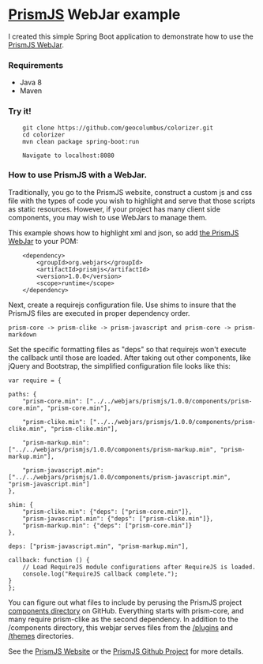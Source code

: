 # [PrismJS](http://prismjs.com/) WebJar example

I created this simple Spring Boot application to demonstrate how to use the [PrismJS WebJar](https://github.com/webjars/prismjs).

### Requirements

* Java 8
* Maven

### Try it!

        git clone https://github.com/geocolumbus/colorizer.git
        cd colorizer
        mvn clean package spring-boot:run

        Navigate to localhost:8080

### How to use PrismJS with a WebJar.

Traditionally, you go to the PrismJS website, construct a custom js and css file with
the types of code you wish to highlight and serve that those scripts as static resources. However,
if your project has many client side components, you may wish to use WebJars to manage them.

This example shows how to highlight xml and json, so add [the PrismJS WebJar](https://github.com/webjars/prismjs) to your POM:

        <dependency>
            <groupId>org.webjars</groupId>
            <artifactId>prismjs</artifactId>
            <version>1.0.0</version>
            <scope>runtime</scope>
        </dependency>
        
Next, create a requirejs configuration file. Use shims to insure that the PrismJS files are executed in proper dependency order.

`prism-core -> prism-clike -> prism-javascript and prism-core -> prism-markdown`

Set the specific formatting files as "deps" so that requirejs won't execute the callback until those are loaded. After taking out other components, like jQuery and Bootstrap, the simplified configuration file looks like this:


    var require = {

    paths: {
        "prism-core.min": ["../../webjars/prismjs/1.0.0/components/prism-core.min", "prism-core.min"],

        "prism-clike.min": ["../../webjars/prismjs/1.0.0/components/prism-clike.min", "prism-clike.min"],

        "prism-markup.min": ["../../webjars/prismjs/1.0.0/components/prism-markup.min", "prism-markup.min"],

        "prism-javascript.min": ["../../webjars/prismjs/1.0.0/components/prism-javascript.min", "prism-javascript.min"]
    },

    shim: {
        "prism-clike.min": {"deps": ["prism-core.min"]},
        "prism-javascript.min": {"deps": ["prism-clike.min"]},
        "prism-markup.min": {"deps": ["prism-core.min"]}
    },

    deps: ["prism-javascript.min", "prism-markup.min"],

    callback: function () {
        // Load RequireJS module configurations after RequireJS is loaded.
        console.log("RequireJS callback complete.");
    }
    };

You can figure out what files to include by perusing the PrismJS
project [components directory](https://github.com/PrismJS/prism/tree/gh-pages/components) on GitHub.
Everything starts with prism-core, and many require prism-clike as the second dependency.
In addition to the /components directory, this webjar serves files from
the [/plugins](https://github.com/PrismJS/prism/tree/gh-pages/plugins)
and [/themes](https://github.com/PrismJS/prism/tree/gh-pages/themes) directories.

See the [PrismJS Website](http://prismjs.com/) or the [PrismJS Github Project](https://github.com/PrismJS/prism) for more details.
